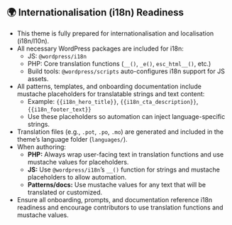 ## 🌍 Internationalisation (i18n) Readiness

- This theme is fully prepared for internationalisation and localisation (i18n/l10n).
- All necessary WordPress packages are included for i18n:
  - JS: `@wordpress/i18n`
  - PHP: Core translation functions (`__()`, `_e()`, `esc_html__()`, etc.)
  - Build tools: `@wordpress/scripts` auto-configures i18n support for JS assets.
- All patterns, templates, and onboarding documentation include mustache placeholders for translatable strings and text content:
  - Example: `{{i18n_hero_title}}`, `{{i18n_cta_description}}`, `{{i18n_footer_text}}`
  - Use these placeholders so automation can inject language-specific strings.
- Translation files (e.g., `.pot`, `.po`, `.mo`) are generated and included in the theme’s language folder (`languages/`).
- When authoring:
  - **PHP:** Always wrap user-facing text in translation functions and use mustache values for placeholders.
  - **JS:** Use `@wordpress/i18n`’s `__()` function for strings and mustache placeholders to allow automation.
  - **Patterns/docs:** Use mustache values for any text that will be translated or customized.
- Ensure all onboarding, prompts, and documentation reference i18n readiness and encourage contributors to use translation functions and mustache values.
